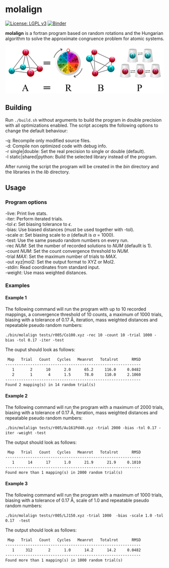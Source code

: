 molalign
========
[![License: LGPL v3](https://img.shields.io/badge/License-LGPL_v3-blue.svg)](https://www.gnu.org/licenses/lgpl-3.0)
[![Binder](https://mybinder.org/badge_logo.svg)](https://mybinder.org/v2/gh/qcuaeh/molalign.git/HEAD?labpath=tests)

**molalign** is a fortran program based on random rotations and the Hungarian algorithm to solve the approximate congruence problem for atomic systems.

![graphic](graphic.png)

Building
--------

Run `./build.sh` without arguments to build the program in double
precision with all optimizations enabled. The script accepts the
following options to change the default behaviour:

-q: Recompile only modified source files.  
-d: Compile non optimized code with debug info.  
-r single|double: Set the real precision to single or double (default).  
-l static|shared|python: Build the selected library instead of the program.  

After runnig the script the program will be created in the *bin* directory and the libraries in the *lib* directory.

Usage
-----

### Program options

-live: Print live stats.  
-iter: Perform iterated trials.  
-tol *ϵ*: Set biasing tolerance to *ϵ*.  
-bias: Use biased distances (must be used together with -tol).  
-scale *α*: Set biasing scale to *α* (default is *α* = 1000).  
-test: Use the same pseudo random numbers on every run.  
-rec *NUM*: Set the number of recorded solutions to *NUM* (defaullt is 1).  
-count *NUM*: Set the count convergence threshold to *NUM*.  
-trial *MAX*: Set the maximum number of trials to *MAX*.  
-out xyz|mol2: Set the output format to XYZ or Mol2.  
-stdin: Read coordinates from standard input.  
-weight: Use mass weighted distances.  
 
### Examples

#### Example 1

The following command will run the program with
up to 10 recorded mappings,
a convergence threshold of 10 counts,
a maximum of 1000 trials,
biasing with a tolerance of 0.17 Å,
iteration,
mass weighted distances
and repeatable pseudo random numbers:

    ./bin/molalign tests/r005/Co100.xyz -rec 10 -count 10 -trial 1000 -bias -tol 0.17 -iter -test
 
The ouput should look as follows:

     Map   Trial   Count   Cycles   Meanrot   Totalrot      RMSD
    ------------------------------------------------------------
       1       2      10      2.0      65.2     116.0     0.0482
       2       1       4      1.5      78.0     110.0     2.1060
    ------------------------------------------------------------
    Found 2 mapping(s) in 14 random trial(s)


#### Example 2

The following command will run the program with
a maximum of 2000 trials,
biasing with a tolerance of 0.17 Å,
iteration,
mass weighted distances
and repeatable pseudo random numbers:

    ./bin/molalign tests/r005/Au161Pd40.xyz -trial 2000 -bias -tol 0.17 -iter -weight -test

The output should look as follows:

     Map   Trial   Count   Cycles   Meanrot   Totalrot      RMSD
    ------------------------------------------------------------
       1      14      17      1.0      21.9      21.9     0.1010
    ------------------------------------------------------------
    Found more than 1 mapping(s) in 2000 random trial(s)

#### Example 3

The following command will run the program with
a maximum of 1000 trials,
biasing with a tolerance of 0.17 Å,
scale of 1.0 
and repeatable pseudo random numbers:

    ./bin/molalign tests/r005/LJ150.xyz -trial 1000  -bias -scale 1.0 -tol 0.17  -test

The output should look as follows:

     Map   Trial   Count   Cycles   Meanrot   Totalrot      RMSD
    ------------------------------------------------------------
       1     312       2      1.0      14.2      14.2     0.0482
    ------------------------------------------------------------
    Found more than 1 mapping(s) in 1000 random trial(s)


